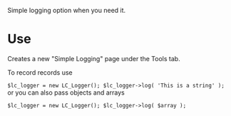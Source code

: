 Simple logging option when you need it.

# Use
Creates a new "Simple Logging" page under the Tools tab.

To record records use

``
$lc_logger = new LC_Logger();
$lc_logger->log( 'This is a string' );
``
or you can also pass objects and arrays

``
$lc_logger = new LC_Logger();
$lc_logger->log( $array );
``
